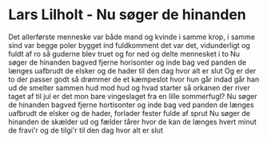 # Lars Lilholt - Nu søger de hinanden


Det allerførste menneske
var både mand og kvinde
i samme krop, i samme sind
var begge poler bygget ind
fuldkomment det var det, vidunderligt og fuldt af ro
så guderne blev truet og for ned og delte mennesket i to
Nu søger de hinanden
bagved fjerne horisonter og inde bag ved panden
de længes uafbrudt
de elsker og de hader til den dag hvor alt er slut
Og er der to der passer godt
så drømmer de et kæmpeslot
hvor hun går indad går han ud
de smelter sammen hud mod hud
og hvad starter så orkanen der river taget af til jul
er det mon bare vingeslaget fra en lille sommerfugl?
Nu søger de hinanden
bagved fjerne hortisonter og inde bag ved panden
de længes uafbrudt
de elsker og de hader, forlader fester fulde af sprut
Nu søger de hinanden
de skælder ud og fælder tårer hvor de kan
de længes hvert minut
de fravi'r og de tilgi'r til den dag hvor alt er slut
